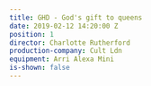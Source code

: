 ```yaml
---
title: GHD - God's gift to queens
date: 2019-02-12 14:20:00 Z
position: 1
director: Charlotte Rutherford
production-company: Cult Ldn
equipment: Arri Alexa Mini
is-shown: false
---
```


